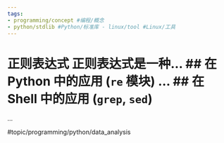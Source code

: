 ```yaml
--- 
tags: 
- programming/concept #编程/概念 
- python/stdlib #Python/标准库 - linux/tool #Linux/工具 
--- 
```

# 正则表达式 正则表达式是一种... ## 在 Python 中的应用 (`re` 模块) ... ## 在 Shell 中的应用 (`grep`, `sed`) 
...


#topic/programming/python/data_analysis